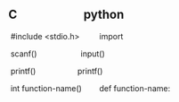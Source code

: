 

C                        python
--------------------------------------------------

 #include <stdio.h>         import <function-name>

 scanf()                    input()

 printf()                   printf()

 int
function-name()        def function-name:

